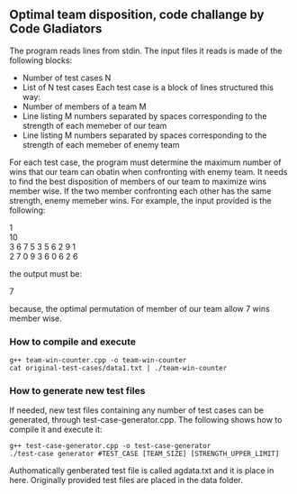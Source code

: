 ## Optimal team disposition, code challange by Code Gladiators

The program reads lines from stdin. The input files it reads is made of the following blocks:
- Number of test cases N
- List of N test cases
Each test case is a block of lines structured this way:
- Number of members of a team M
- Line listing M numbers separated by spaces corresponding to the strength of each memeber of our team
- Line listing M numbers separated by spaces corresponding to the strength of each memeber of enemy team

For each test case, the program must determine the maximum number of wins that our team can obatin when confronting with enemy team. It needs to find the best disposition of members of our team to maximize wins member wise. If the two member confronting each other has the same strength, enemy memeber wins. For example, the input provided is the following:  
 
1  
10  
3 6 7 5 3 5 6 2 9 1  
2 7 0 9 3 6 0 6 2 6  

the output must be:  

7

because, the optimal permutation of member of our team allow 7 wins member wise.

### How to compile and execute
`g++ team-win-counter.cpp -o team-win-counter`  
`cat original-test-cases/data1.txt | ./team-win-counter`

### How to generate new test files
If needed, new test files containing any number of test cases can be generated, through test-case-generator.cpp. The following shows how to compile it and execute it:  
 
`g++ test-case-generator.cpp -o test-case-generator`  
`./test-case generator #TEST_CASE [TEAM_SIZE] [STRENGTH_UPPER_LIMIT]`

Authomatically genberated test file is called agdata.txt and it is place in here. Originally provided test files are placed in the data folder. 
